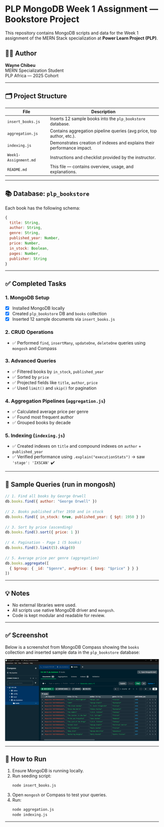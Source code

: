 # PLP MongoDB Week 1 Assignment — Bookstore Project

This repository contains MongoDB scripts and data for the Week 1 assignment of the MERN Stack specialization at **Power Learn Project (PLP)**.

## 👨‍💻 Author

**Wayne Chibeu**  
MERN Specialization Student  
PLP Africa — 2025 Cohort  

---

## 🗂 Project Structure

| File | Description |
|------|-------------|
| `insert_books.js` | Inserts 12 sample books into the `plp_bookstore` database. |
| `aggregation.js`  | Contains aggregation pipeline queries (avg price, top author, etc.). |
| `indexing.js`     | Demonstrates creation of indexes and explains their performance impact. |
| `Week1-Assignment.md` | Instructions and checklist provided by the instructor. |
| `README.md`       | This file — contains overview, usage, and explanations. |

---

## 📚 Database: `plp_bookstore`

Each book has the following schema:

```js
{
  title: String,
  author: String,
  genre: String,
  published_year: Number,
  price: Number,
  in_stock: Boolean,
  pages: Number,
  publisher: String
}
```

---

## ✅ Completed Tasks

### 1. MongoDB Setup

- [x] Installed MongoDB locally
- [x] Created `plp_bookstore` DB and `books` collection
- [x] Inserted 12 sample documents via `insert_books.js`

### 2. CRUD Operations

- ✅ Performed `find`, `insertMany`, `updateOne`, `deleteOne` queries using `mongosh` and Compass

### 3. Advanced Queries

- ✅ Filtered books by `in_stock`, `published_year`
- ✅ Sorted by `price`
- ✅ Projected fields like `title`, `author`, `price`
- ✅ Used `limit()` and `skip()` for pagination

### 4. Aggregation Pipelines (`aggregation.js`)

- ✅ Calculated average price per genre
- ✅ Found most frequent author
- ✅ Grouped books by decade

### 5. Indexing (`indexing.js`)

- ✅ Created indexes on `title` and compound indexes on `author` + `published_year`
- ✅ Verified performance using `.explain("executionStats")` → saw `'stage': 'IXSCAN'` ✔️

---

## 🧪 Sample Queries (run in mongosh)

```js
// 1. Find all books by George Orwell
db.books.find({ author: "George Orwell" })

// 2. Books published after 1950 and in stock
db.books.find({ in_stock: true, published_year: { $gt: 1950 } })

// 3. Sort by price (ascending)
db.books.find().sort({ price: 1 })

// 4. Pagination - Page 1 (5 books)
db.books.find().limit(5).skip(0)

// 5. Average price per genre (aggregation)
db.books.aggregate([
  { $group: { _id: "$genre", avgPrice: { $avg: "$price" } } }
])
```

---

## 💡 Notes

- No external libraries were used.
- All scripts use native MongoDB driver and `mongosh`.
- Code is kept modular and readable for review.

---

## ✅ Screenshot

Below is a screenshot from MongoDB Compass showing the `books` collection and inserted sample data in the `plp_bookstore` database:

![MongoDB Compass](./screenshots/books.png)

---

## 🏁 How to Run

1. Ensure MongoDB is running locally.
2. Run seeding script:
   ```bash
   node insert_books.js
   ```
3. Open `mongosh` or Compass to test your queries.
4. Run:
   ```bash
   node aggregation.js
   node indexing.js
   ```

---
